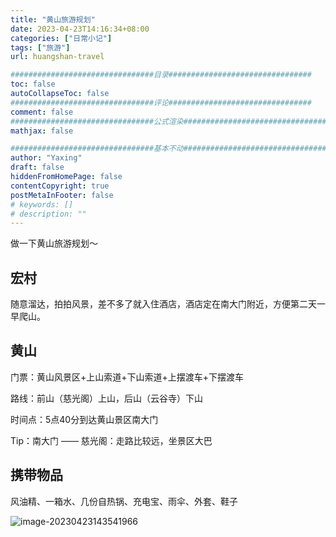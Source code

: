 ```yaml
---
title: "黄山旅游规划"
date: 2023-04-23T14:16:34+08:00
categories: ["日常小记"]
tags: ["旅游"]
url: huangshan-travel

################################目录################################
toc: false
autoCollapseToc: false
################################评论################################
comment: false
################################公式渲染################################
mathjax: false

################################基本不动################################
author: "Yaxing"
draft: false
hiddenFromHomePage: false
contentCopyright: true
postMetaInFooter: false
# keywords: []
# description: ""
---
```


做一下黄山旅游规划～<!--more-->

## 宏村

随意溜达，拍拍风景，差不多了就入住酒店，酒店定在南大门附近，方便第二天一早爬山。

## 黄山

门票：黄山风景区+上山索道+下山索道+上摆渡车+下摆渡车

路线：前山（慈光阁）上山，后山（云谷寺）下山

时间点：5点40分到达黄山景区南大门

Tip：南大门 —— 慈光阁：走路比较远，坐景区大巴

## 携带物品

风油精、一箱水、几份自热锅、充电宝、雨伞、外套、鞋子

![image-20230423143541966](https://yaxingfang-typora.oss-cn-hangzhou.aliyuncs.com/image-20230423143541966.png)

